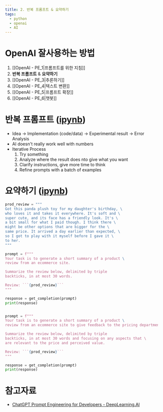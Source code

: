 ```yaml
---
title: 2. 반복 프롬프트 & 요약하기
tags:
  - python
  - openai
  - AI
---
```




# OpenAI 잘사용하는 방법 

1. [[OpenAI - PE_1|프롬프트를 위한 지침]]
2. **반복 프롬프트** & **요약하기**
3. [[OpenAI - PE_3|추론하기]]
4. [[OpenAI - PE_4|텍스트 변환]]
5. [[OpenAI - PE_5|프롬프트 확장]]
6. [[OpenAI - PE_6|챗봇]]


# 반복 프롬프트 ([ipynb](https://colab.research.google.com/drive/1kolj2HPakI43DU3BOug_wEP-wQ_UCAq4?usp=sharing))

-  Idea -> Implementation (code/data) -> Experimental result -> Error Analysis 
- AI doesn't really work well with numbers 
- Iterative Process 
    1. Try something 
    2. Analyze where the result does nto give what you want 
    3. Clarify instructions, give more time to think 
    4. Refine prompts with a batch of examples 

# 요약하기 ([ipynb](https://colab.research.google.com/drive/1KmtI-ZI3bY_eWiXpqMw_TeNxz53smCu2?usp=sharing))

```python
prod_review = """
Got this panda plush toy for my daughter's birthday, \
who loves it and takes it everywhere. It's soft and \ 
super cute, and its face has a friendly look. It's \ 
a bit small for what I paid though. I think there \ 
might be other options that are bigger for the \ 
same price. It arrived a day earlier than expected, \ 
so I got to play with it myself before I gave it \ 
to her.
"""

prompt = f"""
Your task is to generate a short summary of a product \
review from an ecommerce site. 

Summarize the review below, delimited by triple 
backticks, in at most 30 words. 

Review: ```{prod_review}```
"""

response = get_completion(prompt)
print(response)


prompt = f"""
Your task is to generate a short summary of a product \
review from an ecommerce site to give feedback to the pricing department. 

Summarize the review below, delimited by triple 
backticks, in at most 30 words and focusing on any aspects that \ 
are relevant to the price and perceived value. 

Review: ```{prod_review}```
"""

response = get_completion(prompt)
print(response)

```

# 참고자료
- [ChatGPT Prompt Engineering for Developers - DeepLearning.AI](https://www.youtube.com/playlist?list=PLSpnHWTONcJ3Hiecy_6nprwhKyJv40U6M)
